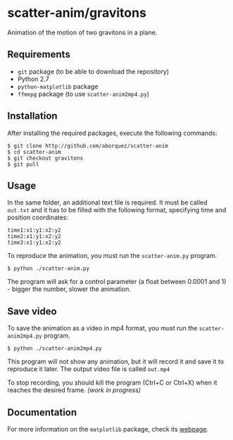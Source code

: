 # scatter-anim/gravitons

Animation of the motion of two gravitons in a plane.

## Requirements

* `git` package (to be able to download the repository)
* Python 2.7
* `python-matplotlib` package
* `ffmepg` package (to use `scatter-anim2mp4.py`)

## Installation

After installing the required packages, execute the following commands:
```
$ git clone http://github.com/aborquez/scatter-anim
$ cd scatter-anim
$ git checkout gravitons
$ git pull
```

## Usage

In the same folder, an additional text file is required. It must be called `out.txt` and it has to be filled with the following format, specifying time and position coordinates:
```
time1:x1:y1:x2:y2
time2:x1:y1:x2:y2
time3:x1:y1:x2:y2
```

To reproduce the animation, you must run the `scatter-anim.py` program.
```
$ python ./scatter-anim.py
```
The program will ask for a control parameter (a float between 0.0001 and 1) - bigger the number, slower the animation.

## Save video

To save the animation as a video in mp4 format, you must run the `scatter-anim2mp4.py` program.
```
$ python ./scatter-anim2mp4.py
```
This program will not show any animation, but it will record it and save it to reproduce it later. The output video file is called `out.mp4`

To stop recording, you should kill the program (Ctrl+C or Ctrl+X) when it reaches the desired frame. *(work in progress)*

## Documentation

For more information on the `matplotlib` package, check its [webpage](https://matplotlib.org/index.html).
